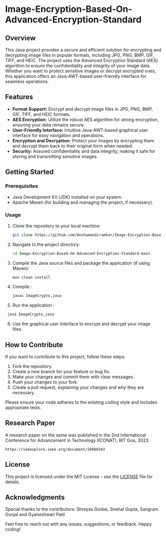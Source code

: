 # Image-Encryption-Based-On-Advanced-Encryption-Standard

## Overview

This Java project provides a secure and efficient solution for encrypting and decrypting image files in popular formats, including JPG, PNG, BMP, GIF, TIFF, and HEIC. The project uses the Advanced Encryption Standard (AES) algorithm to ensure the confidentiality and integrity of your image data. Whether you want to protect sensitive images or decrypt encrypted ones, this application offers an Java-AWT-based user-friendly interface for seamless operations.

## Features

- **Format Support:** Encrypt and decrypt image files in JPG, PNG, BMP, GIF, TIFF, and HEIC formats.
- **AES Encryption:** Utilize the robust AES algorithm for strong encryption, ensuring your data remains secure.
- **User-Friendly Interface:** Intuitive Java-AWT-based graphical user interface for easy navigation and operations.
- **Encryption and Decryption:** Protect your images by encrypting them and decrypt them back to their original form when needed.
- **Security:** Assured confidentiality and data integrity, making it safe for storing and transmitting sensitive images.

## Getting Started

### Prerequisites

- Java Development Kit (JDK) installed on your system.
- Apache Maven (for building and managing the project, if necessary).

### Usage

1. Clone the repository to your local machine:

   ```bash
   git clone https://github.com/AnshumanGiramkar/Image-Encryption-Based-On-Advanced-Encryption-Standard.git
   ```

2. Navigate to the project directory:

   ```bash
   cd Image-Encryption-Based-On-Advanced-Encryption-Standard-main
   ```

3. Compile the Java source files and package the application (if using Maven):

   ```bash
   mvn clean install
   ```

4. Compile :

   ```bash
   javac ImageCrypto.java 
   ```

5. Run the application :

  ```bash
   java ImageCrypto.java 
  ```

6. Use the graphical user interface to encrypt and decrypt your image files.

## How to Contribute

If you want to contribute to this project, follow these steps:

1. Fork the repository.
2. Create a new branch for your feature or bug fix.
3. Make your changes and commit them with clear messages.
4. Push your changes to your fork.
5. Create a pull request, explaining your changes and why they are necessary.

Please ensure your code adheres to the existing coding style and includes appropriate tests.

## Research Paper

A research paper on the same was published in the 2nd International Conference for Advancement in Technology (ICONAT), RIT Goa, 2023.

```paper link
https://ieeexplore.ieee.org/document/10080243
```


## License

This project is licensed under the MIT License - see the [LICENSE](LICENSE) file for details.

## Acknowledgments

Special thanks to the contributors: Shreyas Godse, Snehal Gupta, Sangram Gunjal and Gyaneshwari Patil

Feel free to reach out with any issues, suggestions, or feedback. Happy coding!
